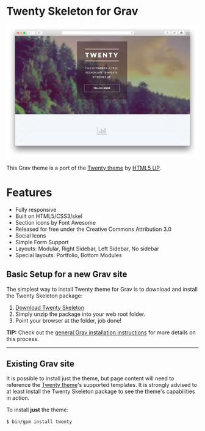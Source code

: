 # Twenty Skeleton for Grav

![Twenty](assets/readme_1.png)

This Grav theme is a port of the [Twenty theme](http://html5up.net/twenty) by [HTML5 UP](http://html5up.net/).

# Features

* Fully responsive
* Built on HTML5/CSS3/skel
* Section icons by Font Awesome
* Released for free under the Creative Commons Attribution 3.0
* Social Icons
* Simple Form Support
* Layouts: Modular, Right Sidebar, Left Sidebar, No sidebar
* Special layouts: Portfolio, Bottom Modules

## Basic Setup for a new Grav site

The simplest way to install Twenty theme for Grav is to download and install the Twenty Skeleton package:

1. [Download Twenty Skeleton](http://getgrav.org/downloads/skeletons#extras)
2. Simply unzip the package into your web root folder.
3. Point your browser at the folder, job done!

**TIP:** Check out the [general Grav installation instructions](http://learn.getgrav.org/basics/installation) for more details on this process.

---

## Existing Grav site

It is possible to install just the theme, but page content will need to reference the [Twenty theme](https://github.com/getgrav/grav-theme-twenty)'s supported templates.  It is strongly advised to at least install the Twenty Skeleton package to see the theme's capabilities in action.

To install  **just** the theme:

```
$ bin/gpm install twenty
```




